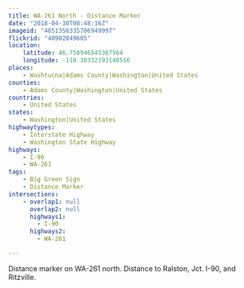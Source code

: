 ```yaml
---
title: WA-261 North - Distance Marker
date: "2018-04-30T08:48:16Z"
imageid: "4851356335706949997"
flickrid: "40902049605"
location:
    latitude: 46.758946545367564
    longitude: -118.30332193148516
places:
    - Washtucna|Adams County|Washington|United States
counties:
    - Adams County|Washington|United States
countries:
    - United States
states:
    - Washington|United States
highwaytypes:
    - Interstate Highway
    - Washington State Highway
highways:
    - I-90
    - WA-261
tags:
    - Big Green Sign
    - Distance Marker
intersections:
    - overlap1: null
      overlap2: null
      highways1:
        - I-90
      highways2:
        - WA-261

---
```

Distance marker on WA-261 north.  Distance to Ralston, Jct. I-90, and Ritzville.